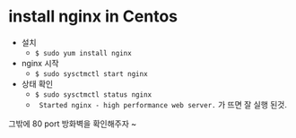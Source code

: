# install nginx in Centos

- 설치
  - `$ sudo yum install nginx`
- nginx  시작
  - `$ sudo sysctmctl start nginx`
- 상태 확인
  - `$ sudo sysctmctl status nginx`
  - ` Started nginx - high performance web server.` 가 뜨면 잘 실행 된것.



그밖에 80 port 방화벽을 확인해주자 ~